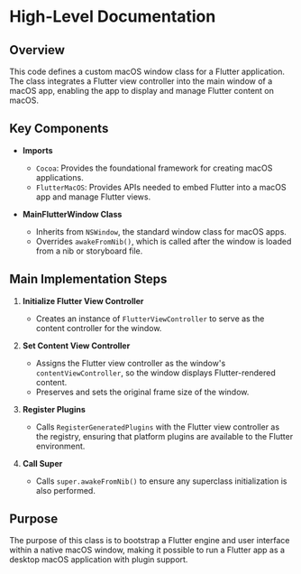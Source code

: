 # High-Level Documentation

## Overview
This code defines a custom macOS window class for a Flutter application. The class integrates a Flutter view controller into the main window of a macOS app, enabling the app to display and manage Flutter content on macOS.

## Key Components
- **Imports**
  - `Cocoa`: Provides the foundational framework for creating macOS applications.
  - `FlutterMacOS`: Provides APIs needed to embed Flutter into a macOS app and manage Flutter views.

- **MainFlutterWindow Class**
  - Inherits from `NSWindow`, the standard window class for macOS apps.
  - Overrides `awakeFromNib()`, which is called after the window is loaded from a nib or storyboard file.

## Main Implementation Steps

1. **Initialize Flutter View Controller**
   - Creates an instance of `FlutterViewController` to serve as the content controller for the window.
   
2. **Set Content View Controller**
   - Assigns the Flutter view controller as the window's `contentViewController`, so the window displays Flutter-rendered content.
   - Preserves and sets the original frame size of the window.

3. **Register Plugins**
   - Calls `RegisterGeneratedPlugins` with the Flutter view controller as the registry, ensuring that platform plugins are available to the Flutter environment.

4. **Call Super**
   - Calls `super.awakeFromNib()` to ensure any superclass initialization is also performed.

## Purpose
The purpose of this class is to bootstrap a Flutter engine and user interface within a native macOS window, making it possible to run a Flutter app as a desktop macOS application with plugin support.
